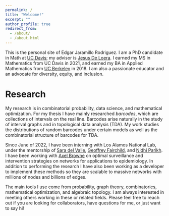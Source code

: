 ```yaml
---
permalink: /
title: "Welcome!"
excerpt: ""
author_profile: true
redirect_from:
  - /about/
  - /about.html
---
```


This is the personal site of Edgar Jaramillo Rodriguez.
I am a PhD candidate in Math at [UC Davis](https://www.math.ucdavis.edu/ "UCD Math"); my advisor is [Jesus De Loera](https://www.math.ucdavis.edu/~deloera/ "Jesus De Loera").
I earned my MS in Mathematics from UC Davis in 2021, and earned my BA in Applied Mathematics from [UC Berkeley](https://math.berkeley.edu/ "UCB Math") in 2018.
I am also a passionate educator and an advocate for diversity, equity, and inclusion.

# Research

My research is in combinatorial probability, data science, and mathematical optimization. For my thesis I have mainly researched _barcodes_, which are collections of intervals on the real line. Barcodes arise naturally in the study of interval graphs and in topological data analysis (TDA). My work studies the distributions of random barcodes under certain models as well as the combinatorial structure of barcodes for TDA.

Since June of 2022, I have been interning with Los Alamos National Lab, under the mentorship of [Sara del Valle](https://public.lanl.gov/sdelvall/), [Geoffrey Fairchild](https://www.gfairchild.com/), and [Nidhi Parikh](https://scholar.google.com/citations?user=z7rCEYYAAAAJ&hl=en). I have been working with [Axel Browne](https://github.com/axelbrowne) on optimal surveillance and intervention strategies on networks for applications to epidemiology. In addition to performing the research I have also been working as a developer to implement these methods so they are scalable to massive networks with millions of nodes and billions of edges.

The main tools I use come from probability, graph theory, combinatorics, mathematical optimization, and algebraic topology. I am always interested in meeting others working in these or related fields. Please feel free to reach out if you are looking for collaborators, have questions for me, or just want to say hi!
